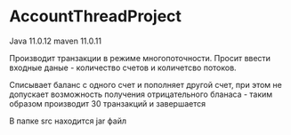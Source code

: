 # AccountThreadProject
Java 11.0.12
maven 11.0.11

Производит транзакции в режиме многопоточности. Просит ввести входные даные  - количество счетов и количетсво потоков.

Списывает баланс с одного счет и пополняет другой счет, при этом не допускает возможность получения отрицательного бланаса - таким образом производит 30 транзакций и завершается

В папке src находится jar файл
